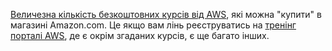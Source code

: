 [Величезна кількість безкоштовних курсів від AWS](https://www.amazon.com/b/?ie=UTF8&node=14297978011), які можна "купити" в магазині Amazon.com. Це якщо вам лінь реєструватись на [тренінг порталі AWS](https://www.aws.training/), де є окрім згаданих курсів, є ще багато інших.